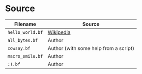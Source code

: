 # Source


| Filename         | Source                                               |
|------------------|------------------------------------------------------|
| `hello_world.bf` | [Wikipedia](https://en.wikipedia.org/wiki/Brainfuck) |
| `all_bytes.bf`   | Author                                               |
| `cowsay.bf`      | Author (with some help from a script)                |
| `macro_smile.bf` | Author                                               |
| `:).bf`          | Author                                               |
